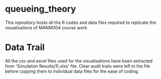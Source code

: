 # queueing_theory
This repository hosts all the R codes and data files required to replicate the visualisations of MANM304 course work. 

# Data Trail
All the csv and excel files used for the visualisations have been extracted from 'Simulation Results(1).xlxs' file. Clear audit trails were left in the file before copying them to individual data files for the ease of coding.
